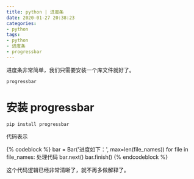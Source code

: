 ```yaml
---
title: python | 进度条
date: 2020-01-27 20:38:23
categories:
- python
tags:
- python
- 进度条
- progressbar
---
```

进度条非常简单，我们只需要安装一个库文件就好了。

	progressbar

<!-- more -->

# 安装 progressbar 

	pip install progressbar

代码表示

{% codeblock %}
bar = Bar('进度如下：', max=len(file_names))
for file in file_names:
	处理代码
    bar.next()
bar.finish()
{% endcodeblock %}

这个代码逻辑已经非常清晰了，就不再多做解释了。

